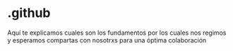 # .github
Aquí te explicamos cuales son los fundamentos por los cuales nos regimos y esperamos compartas con nosotrxs para una óptima colaboración

